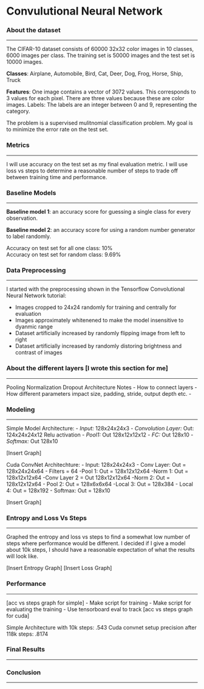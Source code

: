 # Convulutional Neural Network

### About the dataset

*****

The CIFAR-10 dataset consists of 60000 32x32 color images in 10 classes, 6000 images per class. The training set is 50000 images and the test set is 10000 images. 

**Classes**: Airplane, Automobile, Bird, Cat, Deer, Dog, Frog, Horse, Ship, Truck

**Features**: One image contains a vector of 3072 values. This corresponds to 3 values for each pixel. There are three values because these are color images.
Labels: The labels are an integer between 0 and 9, representing the category.

The problem is a supervised mulitnomial classification problem. My goal is to minimize the error rate on the test set.

### Metrics

*****

I will use accuracy on the test set as my final evaluation metric. I will use loss vs steps to determine a reasonable number of steps to trade off between training time and performance.

### Baseline Models

*****

**Baseline model 1**: an accuracy score for guessing a single class for every observation.

**Baseline model 2**: an accuracy score for using a random number generator to label randomly.

Accuracy on test set for all one class: 10%</br>
Accuracy on test set for random class: 9.69%

### Data Preprocessing

***** 

I started with the preprocessing shown in the Tensorflow Convolutional Neural Network tutorial:
* Images cropped to 24x24 randomly for training and centrally for evaluation
* Images approximately whitenened to make the model insensitive to dyanmic range
* Dataset artificially increased by randomly flipping image from left to right
* Dataset artificially increased by randomly distoring brightness and contrast of images

### About the different layers [I wrote this section for me]

*****

Pooling
Normalization
Dropout
Architecture Notes
	- How to connect layers
	- How different parameters impact size, padding, stride, output depth etc.
	- 
### Modeling

*****

Simple Model Architecture:
	- *Input:*  128x24x24x3
	- *Convolution Layer:* Out: 124x24x24x12
		Relu activation
	- *Pool1:* Out 128x12x12x12
	- *FC:* Out 128x10
	- *Softmax:* Out 128x10

[Insert Graph]

Cuda ConvNet Architechture:
	- Input: 128x24x24x3 
	- Conv Layer: Out = 128x24x24x64
		- Filters = 64
	-Pool 1: Out = 128x12x12x64
	-Norm 1: Out = 128x12x12x64
	-Conv Layer 2 = Out 128x12x12x64
	-Norm 2: Out = 128x12x12x64
	- Pool 2: Out = 128x6x6x64
	-Local 3: Out = 128x384
	- Local 4: Out = 128x192
	- Softmax: Out = 128x10

[Insert Graph]

### Entropy and Loss Vs Steps

*****

Graphed the entropy and loss vs steps to find a somewhat low number of steps where performance would be different. I decided if I give a model about 10k steps, I should have a reasonable expectation of what the results will look like. 

[Insert Entropy Graph]
[Insert Loss Graph]

### Performance

*****

[acc vs steps graph for simple]
	- Make script for training
	- Make script for evaluating the training 
	- Use tensorboard eval to track 
[acc vs steps graph for cuda]

Simple Architecture with 10k steps: .543
Cuda convnet setup precision after 118k steps: .8174

### Final Results

*****

### Conclusion

*****
